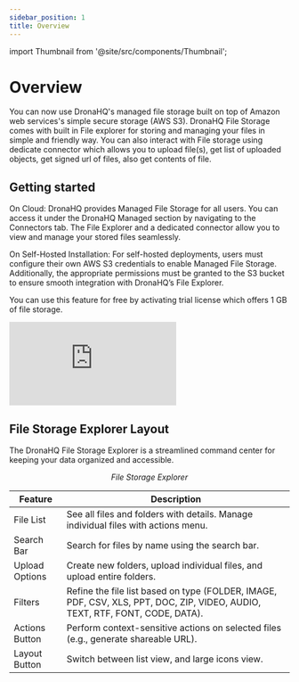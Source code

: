 ```yaml
---
sidebar_position: 1
title: Overview
---
```


import Thumbnail from '@site/src/components/Thumbnail';

# Overview

You can now use DronaHQ's managed file storage built on top of Amazon web services's simple secure storage (AWS S3). 
DronaHQ File Storage comes with built in File explorer for storing and managing your files in simple and friendly way.
You can also interact with File storage using dedicate connector which allows you to upload file(s), get list of
uploaded objects, get signed url of files, also get contents of file.

## Getting started

On Cloud:
DronaHQ provides Managed File Storage for all users. You can access it under the DronaHQ Managed section by navigating to the Connectors tab. The File Explorer and a dedicated connector allow you to view and manage your stored files seamlessly.

On Self-Hosted Installation:
For self-hosted deployments, users must configure their own AWS S3 credentials to enable Managed File Storage. Additionally, the appropriate permissions must be granted to the S3 bucket to ensure smooth integration with DronaHQ’s File Explorer.

You can use this feature for free by activating trial license which offers 1 GB of file storage.

<div style={{ position: 'relative', paddingBottom: 'calc(46.33333333333333% + 41px)', height: 0 }}>
  <iframe
    src="https://demo.arcade.software/E0Uc0lZONX57s8WmnmaM?embed"
    title="DronaHQ Database - Access & Activation flow"
    frameBorder="0"
    loading="lazy"
    allowFullScreen
    style={{ position: 'absolute', top: 0, left: 0, width: '100%', height: '100%', colorScheme: 'light' }}
    webkitallowfullscreen
    mozallowfullscreen
  ></iframe>
</div>

## File Storage Explorer Layout

The DronaHQ File Storage Explorer is a streamlined command center for keeping your data organized and accessible. 

<figure>
  <Thumbnail src="/img/file-storage/file-storage-dashboard.jpeg" alt="File Storage explorer" />
  <figcaption align = "center"><i>File Storage Explorer</i></figcaption>
</figure>

| Feature | Description |
|---|---|
| File List | See all files and folders with details. Manage individual files with actions menu. |
| Search Bar | Search for files by name using the search bar. |
| Upload Options | Create new folders, upload individual files, and upload entire folders. |
| Filters  | Refine the file list based on type (FOLDER, IMAGE, PDF, CSV, XLS, PPT, DOC, ZIP, VIDEO, AUDIO, TEXT, RTF, FONT, CODE, DATA). |
| Actions Button  | Perform context-sensitive actions on selected files (e.g., generate shareable URL). |
| Layout Button  | Switch between list view, and large icons view. |




